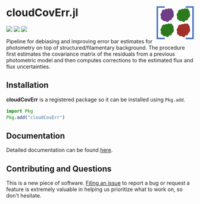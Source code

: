 # cloudCovErr.jl <img src="docs/src/assets/logo.png" alt="cloudCovErr Logo" width="100" align="right"/>

[![][docs-dev-img]][docs-dev-url]
[![][action-img]][action-url]
[![][codecov-img]][codecov-url]

Pipeline for debiasing and improving error bar estimates for photometry on top of structured/filamentary background. The procedure first estimates the covariance matrix of the residuals from a previous photometric model and then computes corrections to the estimated flux and flux uncertainties.

## Installation

**cloudCovErr** is a registered package so it can be installed using `Pkg.add`.

```julia
import Pkg
Pkg.add("cloudCovErr")
```

## Documentation

Detailed documentation can be found [here][docs-dev-url].

<!-- URLS -->
[action-img]: https://github.com/andrew-saydjari/cloudCovErr.jl/workflows/Unit%20test/badge.svg
[action-url]: https://github.com/andrew-saydjari/cloudCovErr.jl/actions

[docs-dev-img]: https://img.shields.io/badge/docs-dev-blue.svg
[docs-dev-url]: https://andrew-saydjari.github.io/cloudCovErr.jl/dev/

[codecov-img]: https://codecov.io/github/andrew-saydjari/cloudCovErr.jl/coverage.svg?branch=main
[codecov-url]: https://codecov.io/github/andrew-saydjari/cloudCovErr.jl?branch=main

## Contributing and Questions

This is a new piece of software. [Filing an
issue](https://github.com/andrew-saydjari/cloudCovErr.jl/issues/new) to report a
bug or request a feature is extremely valuable in helping us prioritize what to work on, so don't hesitate.
